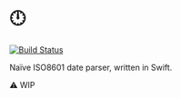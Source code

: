 # :clock12:

[![Build Status](https://img.shields.io/travis/neonichu/Clock/master.svg?style=flat)](https://travis-ci.org/neonichu/Clock)

Naïve ISO8601 date parser, written in Swift.

:warning: WIP

